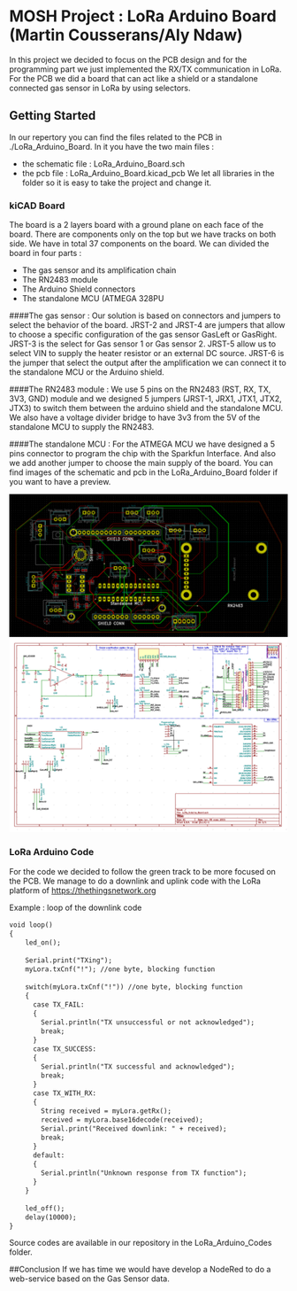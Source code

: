 # MOSH Project : LoRa Arduino Board (Martin Cousserans/Aly Ndaw)

In this project we decided to focus on the PCB design and for the programming part we just implemented the RX/TX communication in LoRa. 
For the PCB we did a board that can act like a shield or a standalone connected gas sensor in LoRa by using selectors. 

## Getting Started

In our repertory you can find the files related to the PCB in ./LoRa_Arduino_Board. In it you have the two main files :
- the schematic file : LoRa_Arduino_Board.sch 
- the pcb file : LoRa_Arduino_Board.kicad_pcb
We let all libraries in the folder so it is easy to take the project and change it. 

### kiCAD Board

The board is a 2 layers board with a ground plane on each face of the board. There are components only on the top but we have tracks on both side. 
We have in total 37 components on the board. 
We can divided the board in four parts : 
- The gas sensor and its amplification chain 
- The RN2483 module 
- The Arduino Shield connectors 
- The standalone MCU (ATMEGA 328PU

####The gas sensor : 
Our solution is based on connectors and jumpers to select the behavior of the board. 
JRST-2 and JRST-4 are jumpers that allow to choose a specific configuration of the gas sensor GasLeft or GasRight. JRST-3 is the select for Gas sensor 1 or Gas sensor 2. 
JRST-5 allow us to select VIN to supply the heater resistor or an external DC source. 
JRST-6 is the jumper that select the output after the amplification we can connect it to the standalone MCU or the Arduino shield. 

####The RN2483 module : 
We use 5 pins on the RN2483 (RST, RX, TX, 3V3, GND) module and we designed 5 jumpers (JRST-1, JRX1, JTX1, JTX2, JTX3) to switch them between the arduino shield and the standalone MCU. 
We also have a voltage divider bridge to have 3v3 from the 5V of the standalone MCU to supply the RN2483. 

####The standalone MCU : 
For the ATMEGA MCU we have designed a 5 pins connector to program the chip with the Sparkfun Interface. And also we add another jumper to choose the main supply of the board. 
You can find images of the schematic and pcb in the LoRa_Arduino_Board folder if you want to have a preview. 

![image info](./images/pcb_mosh.png)
![image info](./images/sch_icad.png)
### LoRa Arduino Code

For the code we decided to follow the green track to be more focused on the PCB. 
We manage to do a downlink and uplink code with the LoRa platform of https://thethingsnetwork.org

Example : loop of the downlink code 
```
void loop()
{
    led_on();

    Serial.print("TXing");
    myLora.txCnf("!"); //one byte, blocking function

    switch(myLora.txCnf("!")) //one byte, blocking function
    {
      case TX_FAIL:
      {
        Serial.println("TX unsuccessful or not acknowledged");
        break;
      }
      case TX_SUCCESS:
      {
        Serial.println("TX successful and acknowledged");
        break;
      }
      case TX_WITH_RX:
      {
        String received = myLora.getRx();
        received = myLora.base16decode(received);
        Serial.print("Received downlink: " + received);
        break;
      }
      default:
      {
        Serial.println("Unknown response from TX function");
      }
    }

    led_off();
    delay(10000);
}
```
Source codes are available in our repository in the LoRa_Arduino_Codes folder. 


##Conclusion 
If we has time we would have develop a NodeRed to do a web-service based on the Gas Sensor data. 


